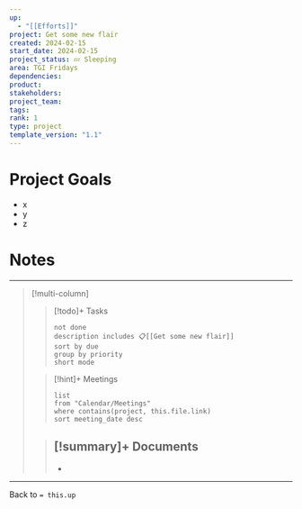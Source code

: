 ```yaml
---
up:
  - "[[Efforts]]"
project: Get some new flair
created: 2024-02-15
start_date: 2024-02-15
project_status: 💤 Sleeping
area: TGI Fridays
dependencies: 
product: 
stakeholders: 
project_team: 
tags: 
rank: 1
type: project
template_version: "1.1"
---
```

# Project Goals
- x
- y
- z
# Notes

---

> [!multi-column]
>> [!todo]+ Tasks
>> ``` tasks
>> not done
>> description includes 📋[[Get some new flair]]
>> sort by due
>> group by priority
>> short mode
>>```
>
>>[!hint]+ Meetings
>>  ``` dataview
>>  list
>>  from "Calendar/Meetings"
>>  where contains(project, this.file.link)
>>  sort meeting_date desc
>>  ```
>
>> [!summary]+ Documents
>>  -
>>  -

---
Back to `= this.up`